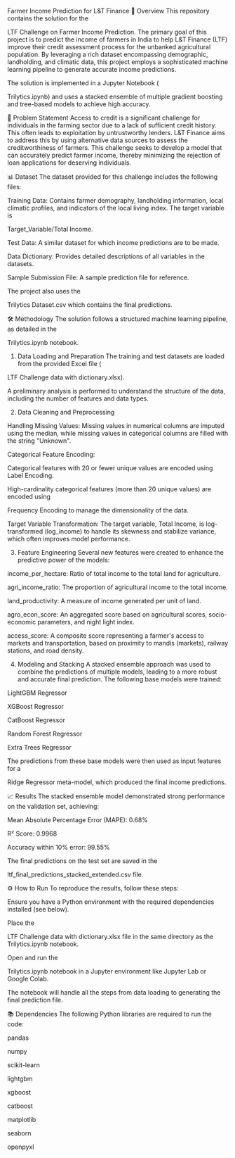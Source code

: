 Farmer Income Prediction for L&T Finance
🚀 Overview
This repository contains the solution for the 

LTF Challenge on Farmer Income Prediction. The primary goal of this project is to predict the income of farmers in India to help L&T Finance (LTF) improve their credit assessment process for the unbanked agricultural population. By leveraging a rich dataset encompassing demographic, landholding, and climatic data, this project employs a sophisticated machine learning pipeline to generate accurate income predictions.

The solution is implemented in a Jupyter Notebook (

Trilytics.ipynb)  and uses a stacked ensemble of multiple gradient boosting and tree-based models to achieve high accuracy.

🎯 Problem Statement
Access to credit is a significant challenge for individuals in the farming sector due to a lack of sufficient credit history. This often leads to exploitation by untrustworthy lenders. L&T Finance aims to address this by using alternative data sources to assess the creditworthiness of farmers. This challenge seeks to develop a model that can accurately predict farmer income, thereby minimizing the rejection of loan applications for deserving individuals.

📊 Dataset
The dataset provided for this challenge includes the following files:


Training Data: Contains farmer demography, landholding information, local climatic profiles, and indicators of the local living index. The target variable is 

Target_Variable/Total Income.

Test Data: A similar dataset for which income predictions are to be made.


Data Dictionary: Provides detailed descriptions of all variables in the datasets.

Sample Submission File: A sample prediction file for reference.

The project also uses the 

Trilytics Dataset.csv which contains the final predictions.

🛠️ Methodology
The solution follows a structured machine learning pipeline, as detailed in the 

Trilytics.ipynb notebook.

1. Data Loading and Preparation
The training and test datasets are loaded from the provided Excel file (

LTF Challenge data with dictionary.xlsx).

A preliminary analysis is performed to understand the structure of the data, including the number of features and data types.

2. Data Cleaning and Preprocessing

Handling Missing Values: Missing values in numerical columns are imputed using the median, while missing values in categorical columns are filled with the string "Unknown".

Categorical Feature Encoding:

Categorical features with 20 or fewer unique values are encoded using Label Encoding.

High-cardinality categorical features (more than 20 unique values) are encoded using 

Frequency Encoding to manage the dimensionality of the data.


Target Variable Transformation: The target variable, Total Income, is log-transformed (log_income) to handle its skewness and stabilize variance, which often improves model performance.

3. Feature Engineering
Several new features were created to enhance the predictive power of the models:

income_per_hectare: Ratio of total income to the total land for agriculture.

agri_income_ratio: The proportion of agricultural income to the total income.

land_productivity: A measure of income generated per unit of land.

agro_econ_score: An aggregated score based on agricultural scores, socio-economic parameters, and night light index.


access_score: A composite score representing a farmer's access to markets and transportation, based on proximity to mandis (markets), railway stations, and road density.

4. Modeling and Stacking
A stacked ensemble approach was used to combine the predictions of multiple models, leading to a more robust and accurate final prediction. The following base models were trained:

LightGBM Regressor

XGBoost Regressor

CatBoost Regressor

Random Forest Regressor

Extra Trees Regressor

The predictions from these base models were then used as input features for a 

Ridge Regressor meta-model, which produced the final income predictions.

📈 Results
The stacked ensemble model demonstrated strong performance on the validation set, achieving:

Mean Absolute Percentage Error (MAPE): 0.68%

R² Score: 0.9968


Accuracy within 10% error: 99.55% 

The final predictions on the test set are saved in the 

ltf_final_predictions_stacked_extended.csv file.

⚙️ How to Run
To reproduce the results, follow these steps:

Ensure you have a Python environment with the required dependencies installed (see below).

Place the 

LTF Challenge data with dictionary.xlsx file in the same directory as the Trilytics.ipynb notebook.

Open and run the 

Trilytics.ipynb notebook in a Jupyter environment like Jupyter Lab or Google Colab.

The notebook will handle all the steps from data loading to generating the final prediction file.

📚 Dependencies
The following Python libraries are required to run the code:

pandas

numpy

scikit-learn

lightgbm

xgboost

catboost

matplotlib

seaborn


openpyxl

